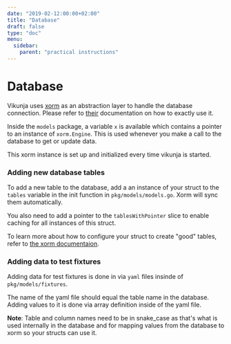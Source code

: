```yaml
---
date: "2019-02-12:00:00+02:00"
title: "Database"
draft: false
type: "doc"
menu:
  sidebar:
    parent: "practical instructions"
---
```


# Database

Vikunja uses [xorm](http://xorm.io/) as an abstraction layer to handle the database connection.
Please refer to [their](http://xorm.io/docs/) documentation on how to exactly use it.

Inside the `models` package, a variable `x` is available which contains a pointer to an instance of `xorm.Engine`.
This is used whenever you make a call to the database to get or update data.

This xorm instance is set up and initialized every time vikunja is started.

### Adding new database tables

To add a new table to the database, add a an instance of your struct to the `tables` variable in the 
init function in `pkg/models/models.go`. Xorm will sync them automatically.

You also need to add a pointer to the `tablesWithPointer` slice to enable caching for all instances of this struct.

To learn more about how to configure your struct to create "good" tables, refer to [the xorm documentaion](http://xorm.io/docs/).

### Adding data to test fixtures

Adding data for test fixtures is done in via `yaml` files insinde of `pkg/models/fixtures`.

The name of the yaml file should equal the table name in the database.
Adding values to it is done via array definition inside of the yaml file.

**Note**: Table and column names need to be in snake_case as that's what is used internally in the database 
and for mapping values from the database to xorm so your structs can use it.